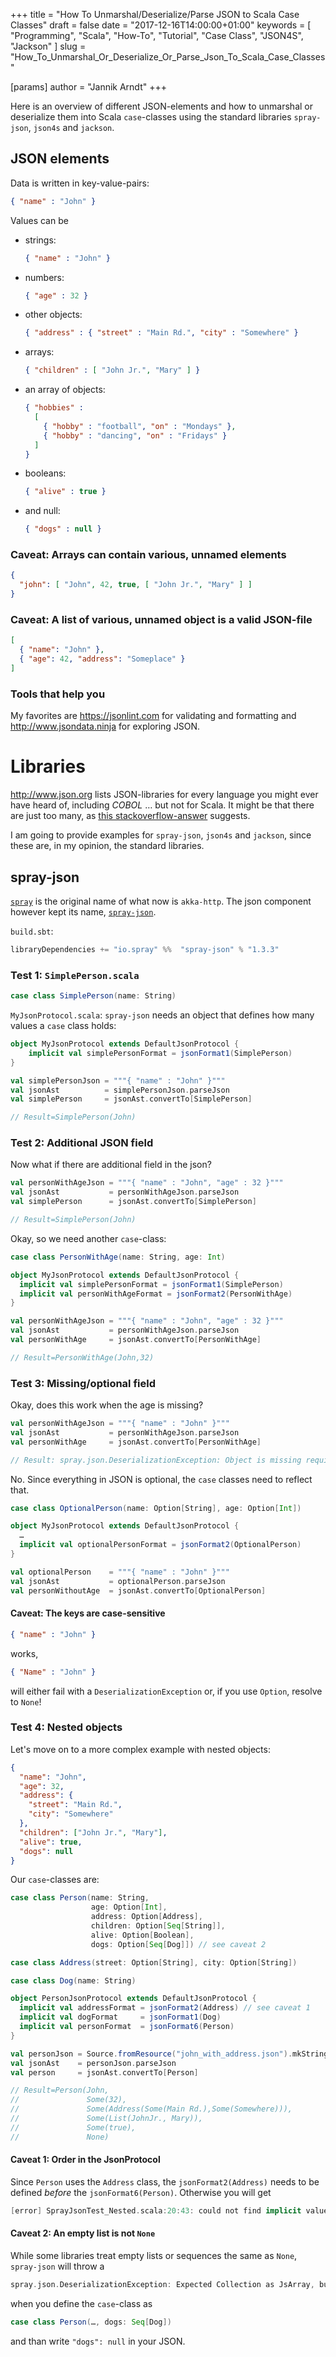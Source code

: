 +++
title = "How To Unmarshal/Deserialize/Parse JSON to Scala Case Classes"
draft = false
date = "2017-12-16T14:00:00+01:00"
keywords = [ "Programming", "Scala", "How-To", "Tutorial", "Case Class", "JSON4S", "Jackson" ]
slug = "How_To_Unmarshal_Or_Deserialize_Or_Parse_Json_To_Scala_Case_Classes"

[params]
  author = "Jannik Arndt"
+++

Here is an overview of different JSON-elements and how to unmarshal or deserialize them into Scala `case`-classes using the standard libraries `spray-json`, `json4s` and `jackson`.

<!--more-->

## JSON elements

Data is written in key-value-pairs:

```json
{ "name" : "John" }
```

Values can be

* strings:

    ```json
    { "name" : "John" }
    ```

* numbers:
    ```json
    { "age" : 32 }
    ```

* other objects:
    ```json
    { "address" : { "street" : "Main Rd.", "city" : "Somewhere" }
    ```

* arrays:
    ```json
    { "children" : [ "John Jr.", "Mary" ] }
    ```

* an array of objects:
    ```json
    { "hobbies" :
      [
        { "hobby" : "football", "on" : "Mondays" },
        { "hobby" : "dancing", "on" : "Fridays" }
      ]
    }
    ```

* booleans:
    ```json
    { "alive" : true }
    ```

* and null:
    ```json
    { "dogs" : null }
    ```

### Caveat: Arrays can contain various, unnamed elements

```json
{
  "john": [ "John", 42, true, [ "John Jr.", "Mary" ] ]
}
```

### Caveat: A list of various, unnamed object is a valid JSON-file

```json
[
  { "name": "John" },
  { "age": 42, "address": "Someplace" }
]
```

### Tools that help you

My favorites are <https://jsonlint.com> for validating and formatting and <http://www.jsondata.ninja> for exploring JSON.

# Libraries

<http://www.json.org> lists JSON-libraries for every language you might ever have heard of, including _COBOL_ … but not for Scala. It might be that there are just too many, as [this stackoverflow-answer](https://stackoverflow.com/a/14442630/1507481) suggests.

I am going to provide examples for `spray-json`, `json4s` and `jackson`, since these are, in my opinion, the standard libraries.

## spray-json

[`spray`](http://spray.io) is the original name of what now is `akka-http`. The json component however kept its name, [`spray-json`](https://github.com/spray/spray-json).

`build.sbt`:

```sbt
libraryDependencies += "io.spray" %%  "spray-json" % "1.3.3"
```

### Test 1: `SimplePerson.scala`

```scala
case class SimplePerson(name: String)
```

`MyJsonProtocol.scala`: `spray-json` needs an object that defines how many values a `case` class holds:

```scala
object MyJsonProtocol extends DefaultJsonProtocol {
    implicit val simplePersonFormat = jsonFormat1(SimplePerson)
}
```

```scala
val simplePersonJson = """{ "name" : "John" }"""
val jsonAst          = simplePersonJson.parseJson
val simplePerson     = jsonAst.convertTo[SimplePerson]

// Result=SimplePerson(John)
```

### Test 2: Additional JSON field

Now what if there are additional field in the json?

```scala
val personWithAgeJson = """{ "name" : "John", "age" : 32 }"""
val jsonAst           = personWithAgeJson.parseJson
val simplePerson      = jsonAst.convertTo[SimplePerson]

// Result=SimplePerson(John)
```

Okay, so we need another `case`-class:

```scala
case class PersonWithAge(name: String, age: Int)
```

```scala
object MyJsonProtocol extends DefaultJsonProtocol {
  implicit val simplePersonFormat = jsonFormat1(SimplePerson)
  implicit val personWithAgeFormat = jsonFormat2(PersonWithAge)
}
```

```scala
val personWithAgeJson = """{ "name" : "John", "age" : 32 }"""
val jsonAst           = personWithAgeJson.parseJson
val personWithAge     = jsonAst.convertTo[PersonWithAge]

// Result=PersonWithAge(John,32)
```

### Test 3: Missing/optional field

Okay, does this work when the age is missing?

```scala
val personWithAgeJson = """{ "name" : "John" }"""
val jsonAst           = personWithAgeJson.parseJson
val personWithAge     = jsonAst.convertTo[PersonWithAge]

// Result: spray.json.DeserializationException: Object is missing required member 'age'
```

No. Since everything in JSON is optional, the `case` classes need to reflect that.

```scala
case class OptionalPerson(name: Option[String], age: Option[Int])
```

```scala
object MyJsonProtocol extends DefaultJsonProtocol {
  …
  implicit val optionalPersonFormat = jsonFormat2(OptionalPerson)
}
```

```scala
val optionalPerson    = """{ "name" : "John" }"""
val jsonAst           = optionalPerson.parseJson
val personWithoutAge  = jsonAst.convertTo[OptionalPerson]
```

#### Caveat: The keys are **case-sensitive**

```json
{ "name" : "John" }
```

works,

```json
{ "Name" : "John" }
```

 will either fail with a `DeserializationException` or, if you use `Option`, resolve to `None`!

### Test 4: Nested objects

Let's move on to a more complex example with nested objects:

```json
{
  "name": "John",
  "age": 32,
  "address": {
    "street": "Main Rd.",
    "city": "Somewhere"
  },
  "children": ["John Jr.", "Mary"],
  "alive": true,
  "dogs": null
}
```

Our `case`-classes are:

```scala
case class Person(name: String,
                  age: Option[Int],
                  address: Option[Address],
                  children: Option[Seq[String]],
                  alive: Option[Boolean],
                  dogs: Option[Seq[Dog]]) // see caveat 2

case class Address(street: Option[String], city: Option[String])

case class Dog(name: String)
```

```scala
object PersonJsonProtocol extends DefaultJsonProtocol {
  implicit val addressFormat = jsonFormat2(Address) // see caveat 1
  implicit val dogFormat     = jsonFormat1(Dog)
  implicit val personFormat  = jsonFormat6(Person)
}
```

```scala
val personJson = Source.fromResource("john_with_address.json").mkString
val jsonAst    = personJson.parseJson
val person     = jsonAst.convertTo[Person]

// Result=Person(John,
//               Some(32),
//               Some(Address(Some(Main Rd.),Some(Somewhere))),
//               Some(List(JohnJr., Mary)),
//               Some(true),
//               None)
```

#### Caveat 1: Order in the JsonProtocol

Since `Person` uses the `Address` class, the `jsonFormat2(Address)` needs to be defined _before_ the `jsonFormat6(Person)`. Otherwise you will get

```sbt
[error] SprayJsonTest_Nested.scala:20:43: could not find implicit value for evidence parameter of type sprayJsonTests.PersonJsonProtocol.JF[Option[sprayJsonTests.Address]]
```

#### Caveat 2: An empty list is not `None`

While some libraries treat empty lists or sequences the same as `None`, `spray-json` will throw a

```sbt
spray.json.DeserializationException: Expected Collection as JsArray, but got null
```

when you define the `case`-class as

```scala
case class Person(…, dogs: Seq[Dog])
```

and than write `"dogs": null` in your JSON.